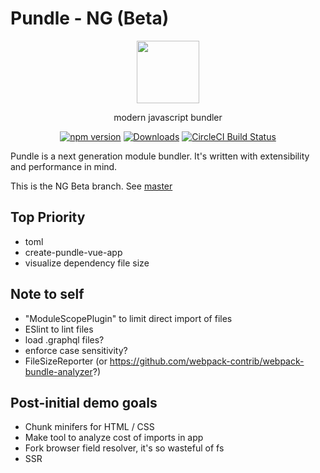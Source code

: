 # Pundle - NG (Beta)

<p align="center">
  <img height="100px" src="https://user-images.githubusercontent.com/4278113/41994587-f737ebf8-7a5f-11e8-8547-c60531960a05.png">
</p>

<p align="center">
  modern javascript bundler
</p>

<p align="center">
  <a href="http://badge.fury.io/js/pundle"><img alt="npm version" src="https://badge.fury.io/js/pundle.svg"></a>
  <a href="https://npmjs.org/package/pundle-core"><img alt="Downloads" src="http://img.shields.io/npm/dm/pundle-core.svg"></a>
  <a href="https://circleci.com/gh/steelbrain/pundle/tree/master">
    <img src="https://img.shields.io/circleci/project/steelbrain/pundle/master.svg" alt="CircleCI Build Status">
  </a>
</p>

Pundle is a next generation module bundler. It's written with extensibility and performance in mind.

This is the NG Beta branch. See [master](https://github.com/steelbrain/pundle/tree/master)

## Top Priority

- toml
- create-pundle-vue-app
- visualize dependency file size

## Note to self

- "ModuleScopePlugin" to limit direct import of files
- ESlint to lint files
- load .graphql files?
- enforce case sensitivity?
- FileSizeReporter (or https://github.com/webpack-contrib/webpack-bundle-analyzer?)

## Post-initial demo goals

- Chunk minifers for HTML / CSS
- Make tool to analyze cost of imports in app
- Fork browser field resolver, it's so wasteful of fs
- SSR
